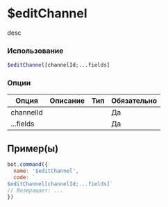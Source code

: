# $editChannel
desc
### Использование
```php
$editChannel[channelId;...fields]
```

### Опции

| Опция | Описание | Тип | Обязательно |
|--------|-------------|------|----------|
| channelId |  |  | Да | 
| ...fields |  |  | Да | 
## Пример(ы)

```javascript
bot.command({
  name: '$editChannel',
  code: `
$editChannel[channelId;...fields]`
// Возвращает: ...
})
```